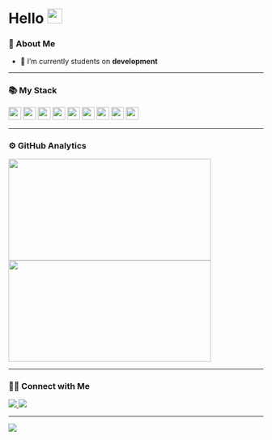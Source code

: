 # Hello <img src="https://acegif.com/wp-content/gifs/ola-47.gif" width="29px">

### 🤵 About Me

- 🔭 I’m currently students on **development**

---

### 📚 My Stack

<code><img height="25" src="https://img.shields.io/badge/java-%23ED8B00.svg?&style=for-the-badge&logo=java&logoColor=white"></code>
<code><img height="25" src="https://img.shields.io/badge/C-%23ED8B00.svg?&style=for-the-badge&logo=C&logoColor=white"></code>
<code><img height="25" src="https://img.shields.io/badge/html5%20-%23E34F26.svg?&style=for-the-badge&logo=html5&logoColor=white"></code>
<code><img height="25" src="https://img.shields.io/badge/css3%20-%231572B6.svg?&style=for-the-badge&logo=css3&logoColor=white"></code>
<code><img height="25" src="https://img.shields.io/badge/javascript%20-%23323330.svg?&style=for-the-badge&logo=javascript&logoColor=%23F7DF1E"></code>
<code><img height="25" src="https://img.shields.io/badge/mysql-%2300f.svg?&style=for-the-badge&logo=mysql&logoColor=white"></code>
<code><img height="25" src="https://img.shields.io/badge/postgres-%23316192.svg?&style=for-the-badge&logo=postgresql&logoColor=white"></code>
<code><img height="25" src="https://img.shields.io/badge/github%20-%23121011.svg?&style=for-the-badge&logo=github&logoColor=white"></code>
<code><img height="25" src="https://img.shields.io/badge/Linux-FCC624?style=for-the-badge&logo=linux&logoColor=black)"></code>

---

### ⚙️ GitHub Analytics

<div align="left"> 
   <img width="400px" height="200px"
       src="https://github-readme-stats.vercel.app/api?username=leo-albergaria&show_icons=true&include_all_commits=true&count_private=true&theme=dark&line_height=30" />
   <img width="400px" height="200px"
       src="https://github-readme-stats.vercel.app/api/top-langs/?username=leo-albergaria&layout=compact&theme=dark&langs_count=15&hide=jupyter%20notebook" />
</div>

---

### 🤝🏻 Connect with Me 

<div align="left">
   <a href="https:/discord.com">
      <img src="https://img.shields.io/badge/Léo Albergaria%20-%237289DA.svg?&style=for-the-badge&logo=discord&logoColor=white" />
   </a>  
   <a href="https://www.linkedin.com/in/adm-leo-albergaria/">
      <img src="https://img.shields.io/badge/linkedin%20-%230077B5.svg?&style=for-the-badge&logo=linkedin&logoColor=white" />
   </a>
</div>

---

![](https://komarev.com/ghpvc/?username=leo-albergaria&color=blue&style=flat)
